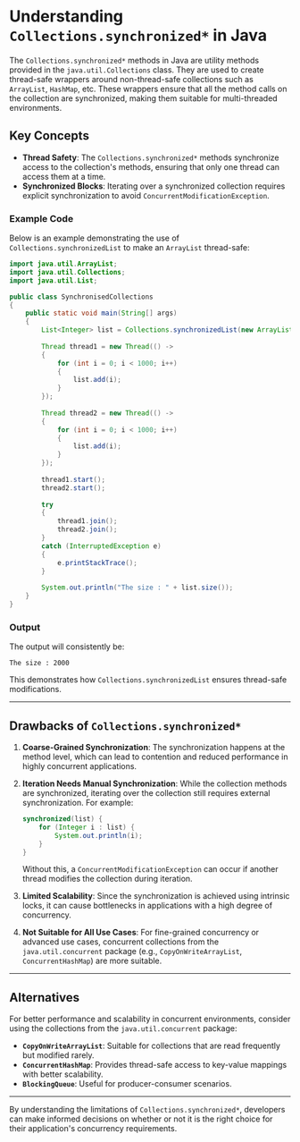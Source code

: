# Understanding `Collections.synchronized*` in Java

The `Collections.synchronized*` methods in Java are utility methods provided in the `java.util.Collections` class. They are used to create thread-safe wrappers around non-thread-safe collections such as `ArrayList`, `HashMap`, etc. These wrappers ensure that all the method calls on the collection are synchronized, making them suitable for multi-threaded environments.

## Key Concepts

- **Thread Safety**: The `Collections.synchronized*` methods synchronize access to the collection's methods, ensuring that only one thread can access them at a time.
- **Synchronized Blocks**: Iterating over a synchronized collection requires explicit synchronization to avoid `ConcurrentModificationException`.

### Example Code

Below is an example demonstrating the use of `Collections.synchronizedList` to make an `ArrayList` thread-safe:

```java
import java.util.ArrayList;
import java.util.Collections;
import java.util.List;

public class SynchronisedCollections 
{
    public static void main(String[] args)
    {
        List<Integer> list = Collections.synchronizedList(new ArrayList<>());
        
        Thread thread1 = new Thread(() ->
        {
            for (int i = 0; i < 1000; i++)
            {
                list.add(i);
            }
        });
        
        Thread thread2 = new Thread(() ->
        {
            for (int i = 0; i < 1000; i++)
            {
                list.add(i);
            }
        });
        
        thread1.start();
        thread2.start();
        
        try 
        {
            thread1.join();
            thread2.join();
        } 
        catch (InterruptedException e) 
        {
            e.printStackTrace();
        }
        
        System.out.println("The size : " + list.size());
    }
}
```

### Output

The output will consistently be:
```
The size : 2000
```

This demonstrates how `Collections.synchronizedList` ensures thread-safe modifications.

---

## Drawbacks of `Collections.synchronized*`

1. **Coarse-Grained Synchronization**: The synchronization happens at the method level, which can lead to contention and reduced performance in highly concurrent applications.

2. **Iteration Needs Manual Synchronization**: While the collection methods are synchronized, iterating over the collection still requires external synchronization. For example:

    ```java
    synchronized(list) {
        for (Integer i : list) {
            System.out.println(i);
        }
    }
    ```

    Without this, a `ConcurrentModificationException` can occur if another thread modifies the collection during iteration.

3. **Limited Scalability**: Since the synchronization is achieved using intrinsic locks, it can cause bottlenecks in applications with a high degree of concurrency.

4. **Not Suitable for All Use Cases**: For fine-grained concurrency or advanced use cases, concurrent collections from the `java.util.concurrent` package (e.g., `CopyOnWriteArrayList`, `ConcurrentHashMap`) are more suitable.

---

## Alternatives

For better performance and scalability in concurrent environments, consider using the collections from the `java.util.concurrent` package:

- **`CopyOnWriteArrayList`**: Suitable for collections that are read frequently but modified rarely.
- **`ConcurrentHashMap`**: Provides thread-safe access to key-value mappings with better scalability.
- **`BlockingQueue`**: Useful for producer-consumer scenarios.

---

By understanding the limitations of `Collections.synchronized*`, developers can make informed decisions on whether or not it is the right choice for their application's concurrency requirements.
